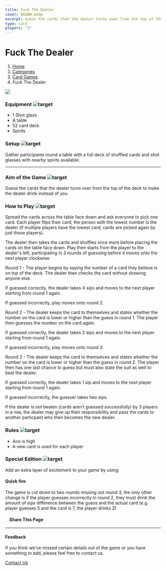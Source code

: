 ```yaml
---
title: Fuck The Dealer
cover: BGGBW.webp
excerpt: Guess the cards that the dealer turns over from the top of the deck to make the dealer drink instead of you
type: card
players: "3"
---
```


# Fuck The Dealer

1.  [Home](/)
2.  [Categories](GameCategories)
3.  [Card Games](GameCategories/CardGames)
4.  Fuck The Dealer

![](images/fuckthedealer.webp)

### Equipment ![target](images/liquor.webp)

-   1 Shot glass
-   A table
-   52 card deck
-   Spirits

### Setup ![target](images/settings.webp)

Gather participants round a table with a full deck of shuffled cards and shot glasses with nearby spirits available.

* * *

### Aim of the Game ![target](images/target.webp)

Guess the cards that the dealer turns over from the top of the deck to make the dealer drink instead of you

### How to Play ![target](images/question.webp)

Spread the cards across the table face down and ask everyone to pick one card. Each player flips their card, the person with the lowest number is the dealer (if multiple players have the lowest card, cards are picked again by just those players).

The dealer then takes the cards and shuffles once more before placing the cards on the table face down. Play then starts from the player to the dealer's left, participating in 3 rounds of guessing before it moves onto the next player clockwise.

Round 1 - The player begins by saying the number of a card they believe is on top of the deck. The dealer then checks the card without showing anyone else.

If guessed correctly, the dealer takes 4 sips and moves to the next player starting from round 1 again.

If guessed incorrectly, play moves onto round 2.

Round 2 - The dealer keeps the card to themselves and states whether the number on the card is lower or higher than the guess in round 1. The player then guesses the number on the card again.

If guessed correctly, the dealer takes 2 sips and moves to the next player starting from round 1 again.

If guessed incorrectly, play moves onto round 3.

Round 3 - The dealer keeps the card to themselves and states whether the number on the card is lower or higher than the guess in round 2. The player then has one last chance to guess but must also state the suit as well to beat the dealer.

If guessed correctly, the dealer takes 1 sip and moves to the next player starting from round 1 again.

If guessed incorrectly, the guesser takes two sips.

If the dealer is not beaten (cards aren't guessed successfully) by 3 players in a row, the dealer may give up their responsibility and pass the cards to another particpant who then becomes the new dealer.

### Rules ![target](images/rules.webp)

-   Ace is high
-   A new card is used for each player

### Special Edition ![target](images/special.webp)

Add an extra layer of excitement to your game by using:

#### **Quick fire**

The game is cut down to two rounds missing out round 3, the only other change is if the player guesses incorrectly in round 2, they must drink the amount of sips difference between the guess and the actual card (e.g. player guesses 5 and the card is 7, the player drinks 2)

####     Share This Page

[](https://www.facebook.com/sharer/sharer.php?u=beergogglegames.co.uk/GameCategories/CardGames/fuckthedealer)[](https://www.instagram.com/direct/new/)[](https://twitter.com/intent/tweet?url=beergogglegames.co.uk/GameCategories/CardGames/fuckthedealer)

* * *

#### Feedback

If you think we've missed certain details out of the game or you have something to add, please feel free to contact us.

  
  
  
[Contact Us](contact)
